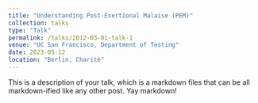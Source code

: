 ```yaml
---
title: "Understanding Post-Exertional Malaise (PEM)"
collection: talks
type: "Talk"
permalink: /talks/2012-03-01-talk-1
venue: "UC San Francisco, Department of Testing"
date: 2023-05-12
location: "Berlin, Charité"
---
```


This is a description of your talk, which is a markdown files that can be all markdown-ified like any other post. Yay markdown!
